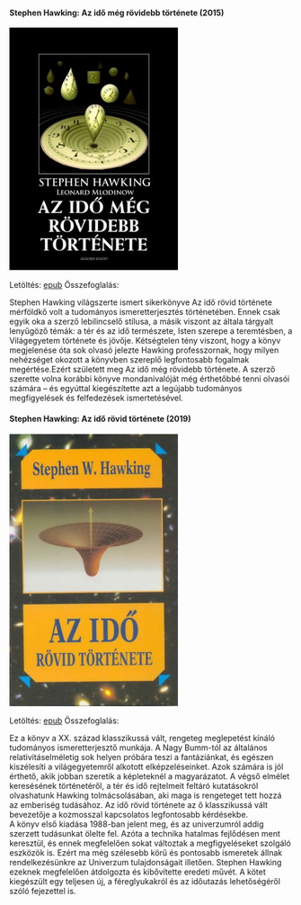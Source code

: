 #### <a name="id_390">Stephen Hawking: Az idő még rövidebb története (2015)</a>
<img src="https://github.com/BercziSandor/calibre_lib/raw/main/Stephen%20Hawking/Az%20ido%20meg%20rovidebb%20tortenete%20%28390%29/cover.jpg" alt="cover" width="300"/>

Letöltés: [epub](https://github.com/BercziSandor/calibre_lib/raw/main/Stephen%20Hawking/Az%20ido%20meg%20rovidebb%20tortenete%20%28390%29/Az%20ido%20meg%20rovidebb%20tortenete%20-%20Stephen%20Hawking.epub)
Összefoglalás:
<div>
<p>Stephen Hawking világszerte ismert sikerkönyve Az idő rövid története mérföldkő volt a tudományos ismeretterjesztés történetében. Ennek csak egyik oka a szerző lebilincselő stílusa, a másik viszont az általa tárgyalt lenyűgöző témák: a tér és az idő természete, Isten szerepe a teremtésben, a Világegyetem története és jövője. Kétségtelen tény viszont, hogy a könyv megjelenése óta sok olvasó jelezte Hawking professzornak, hogy milyen nehézséget okozott a könyvben szereplő legfontosabb fogalmak megértése.Ezért született meg Az idő még rövidebb története. A szerző szerette volna korábbi könyve mondanivalóját még érthetőbbé tenni olvasói számára – és egyúttal kiegészítette azt a legújabb tudományos megfigyelések és felfedezések ismertetésével.</p></div>

#### <a name="id_1166">Stephen Hawking: Az idő rövid története (2019)</a>
<img src="https://github.com/BercziSandor/calibre_lib/raw/main/Stephen%20Hawking/Az%20ido%20rovid%20tortenete%20%281166%29/cover.jpg" alt="cover" width="300"/>

Letöltés: [epub](https://github.com/BercziSandor/calibre_lib/raw/main/Stephen%20Hawking/Az%20ido%20rovid%20tortenete%20%281166%29/Az%20ido%20rovid%20tortenete%20-%20Stephen%20Hawking.epub)
Összefoglalás:
<div>
<p>Ez ​a könyv a XX. század klasszikussá vált, rengeteg meglepetést kínáló tudományos ismeretterjesztő munkája. A Nagy Bumm-tól az általános relativitáselméletig sok helyen próbára teszi a fantáziánkat, és egészen kiszélesíti a világegyetemről alkotott elképzeléseinket. Azok számára is jól érthető, akik jobban szeretik a képleteknél a magyarázatot. A végső elmélet keresésének történetéről, a tér és idő rejtelmeit feltáró kutatásokról olvashatunk Hawking tolmácsolásában, aki maga is rengeteget tett hozzá az emberiség tudásához. Az idő rövid története az ő klasszikussá vált bevezetője a kozmosszal kapcsolatos legfontosabb kérdésekbe.<br>A könyv első kiadása 1988-ban jelent meg, és az univerzumról addig szerzett tudásunkat ölelte fel. Azóta a technika hatalmas fejlődésen ment keresztül, és ennek megfelelően sokat változtak a megfigyeléseket szolgáló eszközök is. Ezért ma még szélesebb körű és pontosabb ismeretek állnak rendelkezésünkre az Univerzum tulajdonságait illetően. Stephen Hawking ezeknek megfelelően átdolgozta és kibővítette eredeti művét. A kötet kiegészült egy teljesen új, a féreglyukakról és az időutazás lehetőségéről szóló fejezettel is.</p></div>

